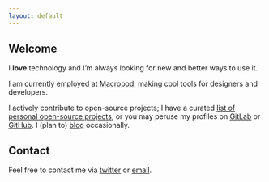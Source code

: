 ```yaml
---
layout: default
---
```

## Welcome

I **love** technology and Iʼm always looking for new and better ways to use it.

I am currently employed at [Macropod](https://macropod.com), making cool tools for designers and developers.

I actively contribute to open-source projects; I have a curated [list of personal open-source projects](examples.html), or you may peruse my profiles on [GitLab](https://gitlab.com/u/grapegravity) or [GitHub](https://github.com/grapegravity). I (plan to) [blog](/blog) occasionally.

## Contact
Feel free to contact me via [twitter](https://twitter.com/grapegravity) or [email](mailto:hello@jessicastokes.net).
